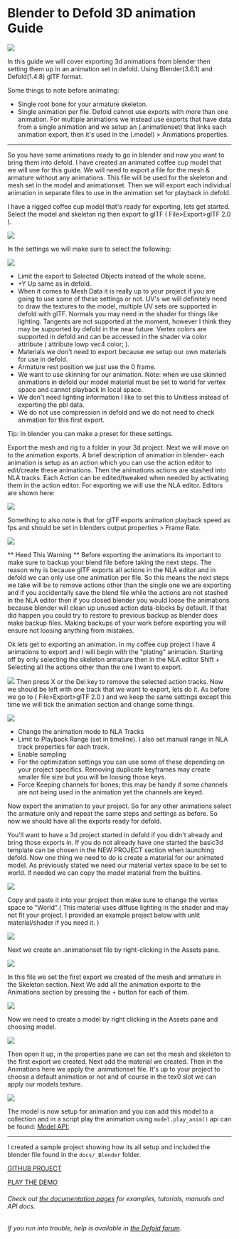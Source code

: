 # Blender to Defold 3D animation Guide

[![](/docs/DAGuide.png)](https://github.com/FlexYourBrain/Defold_Animation3D_Guide)

In this guide we will cover exporting 3d animations from blender then setting them up in an animation set in defold. Using Blender(3.6.1) and Defold(1.4.8) glTF format. 

Some things to note before animating:
- Single root bone for your armature skeleton.
- Single animation per file. Defold cannot use exports with more than one animation. For multiple animations we instead use exports that have data from a single animation and we setup an (.animationset) that links each animation export, then it's used in the (.model) > Animations properties.

------

So you have some animations ready to go in blender and now you want to bring them into defold. I have created an animated coffee cup model that we will use for this guide. We will need to export a file for the mesh & armature without any animations. This file will be used for the skeleton and mesh set in the model and animationset. Then we will export each individual animation in separate files to use in the animation set for playback in defold.

I have a rigged coffee cup model that's ready for exporting, lets get started. Select the model and skeleton rig then export to glTF ( File>Export>glTF 2.0 ).

![](/docs/glTFexport.png)

In the settings we will make sure to select the following:

![](/docs/exSettings1.png)


- Limit the export to Selected Objects instead of the whole scene.
- +Y Up same as in defold.
- When it comes to Mesh Data it is really up to your project if you are going to use some of these settings or not. UV's we will definitely need to draw the textures to the model, multiple UV sets are supported in defold with glTF. Normals you may need in the shader for things like lighting. Tangents are not supported at the moment, however I think they may be supported by defold in the near future. Vertex colors are supported in defold and can be accessed in the shader via color attribute ( attribute lowp vec4 color; ).
- Materials we don't need to export because we setup our own materials for use in defold.
- Armature rest position we just use the 0 frame.
- We want to use skinning for our animation. Note: when we use skinned animations in defold our model material must be set to world for vertex space and cannot playback in local space.
- We don't need lighting information I like to set this to Unitless instead of exporting the pbl data.
- We do not use compression in defold and we do not need to check animation for this first export.

Tip: In blender you can make a preset for these settings.

Export the mesh and rig to a folder in your 3d project. Next we will move on to the animation exports. A brief description of animation in blender- each animation is setup as an action which you can use the action editor to edit/create these animations. Then the animations actions are stashed into NLA tracks. Each Action can be edited/tweaked when needed by activating them in the action editor. For exporting we will use the NLA editor. Editors are shown here:

![](/docs/blender_NLA.png)

Something to also note is that for glTF exports animation playback speed as fps and should be set in blenders output properties > Frame Rate.

![](/docs/gltf_fps.png)

** Heed This Warning ** Before exporting the animations its important to make sure to backup your blend file before taking the next steps. The reason why is because glTF exports all actions in the NLA editor and in defold we can only use one animation per file. So this means the next steps we take will be to remove actions other than the single one we are exporting and if you accidentally save the blend file while the actions are not stashed in the NLA editor then if you closed blender you would loose the animations because blender will clean up unused action data-blocks by default. If that did happen you could try to restore to previous backup as blender does make backup files. Making backups of your work before exporting you will ensure not loosing anything from mistakes.

Ok lets get to exporting an animation. In my coffee cup project I have 4 animations to export and I will begin with the "plating" animation. Starting off by only selecting the skeleton armature then in the NLA editor Shift + Selecting all the actions other than the one I want to export.

![](/docs/selectNLAtracks.png)
 Then press X or the Del key to remove the selected action tracks. Now we should be left with one track that we want to export, lets do it. As before we go to ( File>Export>glTF 2.0 ) and we keep the same settings except this time we will tick the animation section and change some things.

 ![](/docs/NLA_exp.png)

- Change the animation mode to NLA Tracks
- Limit to Playback Range (set in timeline). I also set manual range in NLA track properties for each track.
- Enable sampling
- For the optimization settings you can use some of these depending on your project specifics. Removing duplicate keyframes may create smaller file size but you will be loosing those keys. 
- Force Keeping channels for bones; this may be handy if some channels are not being used in the animation yet the channels are keyed.

Now export the animation to your project. So for any other animations select the armature only and repeat the same steps and settings as before. So now we should have all the exports ready for defold. 

You'll want to have a 3d project started in defold if you didn't already and bring those exports in. If you do not already have one started the basic3d template can be chosen in the NEW PROJECT section when launching defold. Now one thing we need to do is create a material for our animated model. As previously stated we need our material vertex space to be set to world. If needed we can copy the model material from the builtins.

![](/docs/model_mat.png)

Copy and paste it into your project then make sure to change the vertex space to "World".( This material uses diffuse lighting in the shader and may not fit your project. I provided an example project below with unlit material/shader if you need it. )

![](/docs/mat_world.png)

 Next we create an .animationset file by right-clicking in the Assets pane.

![](/docs/new_aniset.png)

In this file we set the first export we created of the mesh and armature in the Skeleton section. Next We add all the animation exports to the Animations section by pressing the + button for each of them.

![](/docs/aniSet.png)

Now we need to create a model by right clicking in the Assets pane and choosing model.

![](/docs/new_model.png)

Then open it up, in the properties pane we can set the mesh and skeleton to the first export we created. Next add the material we created. Then in the Animations here we apply the .animationset file. It's up to your project to choose a default animation or not and of course in the tex0 slot we can apply our models texture.

![](/docs/ani_Model.png)

The model is now setup for animation and you can add this model to a collection and in a script play the animation using ` model.play_anim() ` api can be found: [Model API:](https://defold.com/ref/beta/model/)

------

I created a sample project showing how its all setup and included the blender file found in the `docs/_Blender` folder.

[GITHUB PROJECT](https://github.com/FlexYourBrain/Defold_Animation3D_Guide)

[PLAY THE DEMO](https://flexyourbrain.itch.io/defold3danimationguide)



###### Check out [the documentation pages](https://defold.com/learn) for examples, tutorials, manuals and API docs.
###### If you run into trouble, help is available in [the Defold forum](https://forum.defold.com).
